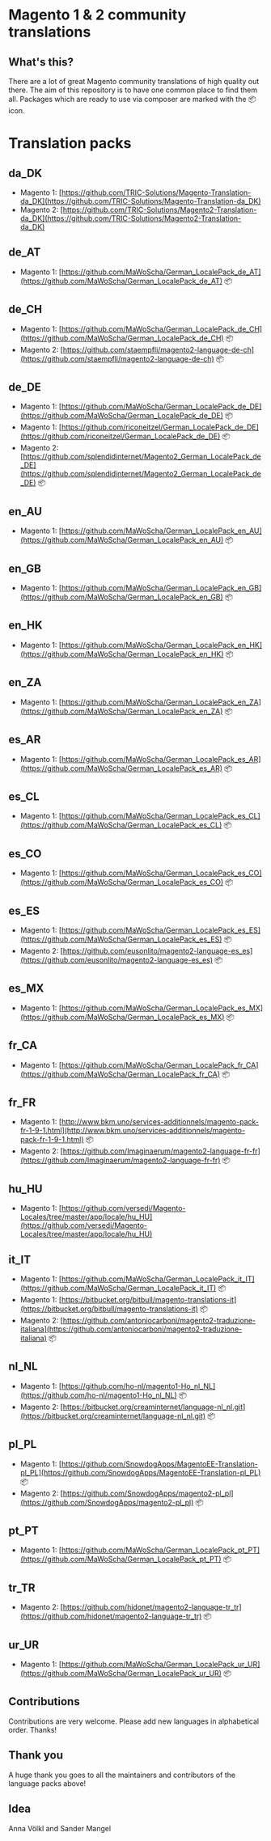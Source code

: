 # Magento 1 & 2 community translations

## What's this?
There are a lot of great Magento community translations of high quality out there. The aim of this repository is to have one common place to find them all.
Packages which are ready to use via composer are marked with the :package: icon.

# Translation packs

## da_DK
- Magento 1: [https://github.com/TRIC-Solutions/Magento-Translation-da_DK](https://github.com/TRIC-Solutions/Magento-Translation-da_DK)
- Magento 2: [https://github.com/TRIC-Solutions/Magento2-Translation-da_DK](https://github.com/TRIC-Solutions/Magento2-Translation-da_DK)

## de_AT
- Magento 1: [https://github.com/MaWoScha/German_LocalePack_de_AT](https://github.com/MaWoScha/German_LocalePack_de_AT) :package:

## de_CH
- Magento 1: [https://github.com/MaWoScha/German_LocalePack_de_CH](https://github.com/MaWoScha/German_LocalePack_de_CH) :package:
- Magento 2: [https://github.com/staempfli/magento2-language-de-ch](https://github.com/staempfli/magento2-language-de-ch) :package:

## de_DE
- Magento 1: [https://github.com/MaWoScha/German_LocalePack_de_DE](https://github.com/MaWoScha/German_LocalePack_de_DE) :package:
- Magento 1: [https://github.com/riconeitzel/German_LocalePack_de_DE](https://github.com/riconeitzel/German_LocalePack_de_DE) :package:
- Magento 2: [https://github.com/splendidinternet/Magento2_German_LocalePack_de_DE](https://github.com/splendidinternet/Magento2_German_LocalePack_de_DE) :package:

## en_AU
- Magento 1: [https://github.com/MaWoScha/German_LocalePack_en_AU](https://github.com/MaWoScha/German_LocalePack_en_AU) :package:

## en_GB
- Magento 1: [https://github.com/MaWoScha/German_LocalePack_en_GB](https://github.com/MaWoScha/German_LocalePack_en_GB) :package:

## en_HK
- Magento 1: [https://github.com/MaWoScha/German_LocalePack_en_HK](https://github.com/MaWoScha/German_LocalePack_en_HK) :package:

## en_ZA
- Magento 1: [https://github.com/MaWoScha/German_LocalePack_en_ZA](https://github.com/MaWoScha/German_LocalePack_en_ZA) :package:

## es_AR
- Magento 1: [https://github.com/MaWoScha/German_LocalePack_es_AR](https://github.com/MaWoScha/German_LocalePack_es_AR) :package:

## es_CL
- Magento 1: [https://github.com/MaWoScha/German_LocalePack_es_CL](https://github.com/MaWoScha/German_LocalePack_es_CL) :package:

## es_CO
- Magento 1: [https://github.com/MaWoScha/German_LocalePack_es_CO](https://github.com/MaWoScha/German_LocalePack_es_CO) :package:

## es_ES
- Magento 1: [https://github.com/MaWoScha/German_LocalePack_es_ES](https://github.com/MaWoScha/German_LocalePack_es_ES) :package:
- Magento 2: [https://github.com/eusonlito/magento2-language-es_es](https://github.com/eusonlito/magento2-language-es_es) :package:

## es_MX
- Magento 1: [https://github.com/MaWoScha/German_LocalePack_es_MX](https://github.com/MaWoScha/German_LocalePack_es_MX) :package:

## fr_CA
- Magento 1: [https://github.com/MaWoScha/German_LocalePack_fr_CA](https://github.com/MaWoScha/German_LocalePack_fr_CA) :package:

## fr_FR
- Magento 1: [http://www.bkm.uno/services-additionnels/magento-pack-fr-1-9-1.html](http://www.bkm.uno/services-additionnels/magento-pack-fr-1-9-1.html) :package:
- Magento 2: [https://github.com/Imaginaerum/magento2-language-fr-fr](https://github.com/Imaginaerum/magento2-language-fr-fr) :package:

## hu_HU
- Magento 1: [https://github.com/versedi/Magento-Locales/tree/master/app/locale/hu_HU](https://github.com/versedi/Magento-Locales/tree/master/app/locale/hu_HU)

## it_IT
- Magento 1: [https://github.com/MaWoScha/German_LocalePack_it_IT](https://github.com/MaWoScha/German_LocalePack_it_IT) :package:
- Magento 1: [https://bitbucket.org/bitbull/magento-translations-it](https://bitbucket.org/bitbull/magento-translations-it) :package:
- Magento 2: [https://github.com/antoniocarboni/magento2-traduzione-italiana](https://github.com/antoniocarboni/magento2-traduzione-italiana) :package:

## nl_NL
- Magento 1: [https://github.com/ho-nl/magento1-Ho_nl_NL](https://github.com/ho-nl/magento1-Ho_nl_NL) :package:
- Magento 2: [https://bitbucket.org/creaminternet/language-nl_nl.git](https://bitbucket.org/creaminternet/language-nl_nl.git) :package:

## pl_PL
- Magento 1: [https://github.com/SnowdogApps/MagentoEE-Translation-pl_PL](https://github.com/SnowdogApps/MagentoEE-Translation-pl_PL) :package:
- Magento 2: [https://github.com/SnowdogApps/magento2-pl_pl](https://github.com/SnowdogApps/magento2-pl_pl) :package:

## pt_PT
- Magento 1: [https://github.com/MaWoScha/German_LocalePack_pt_PT](https://github.com/MaWoScha/German_LocalePack_pt_PT) :package:

## tr_TR
- Magento 2: [https://github.com/hidonet/magento2-language-tr_tr](https://github.com/hidonet/magento2-language-tr_tr) :package:

## ur_UR
- Magento 1: [https://github.com/MaWoScha/German_LocalePack_ur_UR](https://github.com/MaWoScha/German_LocalePack_ur_UR) :package:


## Contributions
Contributions are very welcome. Please add new languages in alphabetical order. Thanks!

## Thank you
A huge thank you goes to all the maintainers and contributors of the language packs above!

## Idea
Anna Völkl and Sander Mangel
